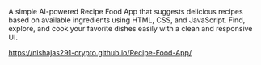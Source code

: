 A simple AI-powered Recipe Food App that suggests delicious recipes based on available ingredients using HTML, CSS, and JavaScript.
Find, explore, and cook your favorite dishes easily with a clean and responsive UI.

https://nishajas291-crypto.github.io/Recipe-Food-App/
